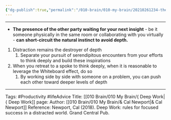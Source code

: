 ```yaml
---
{"dg-publish":true,"permalink":"/010-brain/010-my-brain/20210261234-the-whiteboard-effect/","created":"2021-08-01T11:59:28.000-04:00","updated":"2025-03-21T15:51:14.000-04:00"}
---
```


---

-   **The presence of the other party waiting for your next insight** - be it someone physically in the same room or collaborating with you virtually - **can short-circuit the natural instinct to avoid depth.**

1.  Distraction remains the destroyer of depth
    1.  Separate your pursuit of serendipitous encounters from your efforts to think deeply and build these inspirations
2.  When you retreat to a spoke to think deeply, when it is reasonable to leverage the Whiteboard effect, do so
    1.  By working side by side with someone on a problem, you can push each other toward deeper levels of depth

---

Tags: #Productivity #lifeAdvice
Title: [[010 Brain/010 My Brain/{ Deep Work\|{ Deep Work]]
page: 
Author: [[010 Brain/010 My Brain/& Cal Newport\|& Cal Newport]]
Reference: Newport, Cal (2018). Deep Work: rules for focused success in a distracted world. Grand Central Pub.

